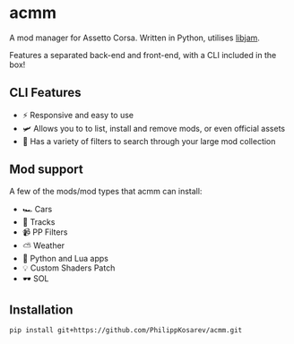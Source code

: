 # acmm
A mod manager for Assetto Corsa. Written in Python, utilises [libjam](https://github.com/PhilippKosarev/libjam).

Features a separated back-end and front-end, with a CLI included in the box!

## CLI Features
- ⚡ Responsive and easy to use
- 🛩️ Allows you to to list, install and remove mods, or even official assets
- 🚦 Has a variety of filters to search through your large mod collection

## Mod support
A few of the mods/mod types that acmm can install:
- 🏎️ Cars
- 🧭 Tracks
- 📹 PP Filters
- ⛅ Weather
- 🧰 Python and Lua apps
- 💡 Custom Shaders Patch
- 🕶️ SOL

## Installation
```
pip install git+https://github.com/PhilippKosarev/acmm.git
```
